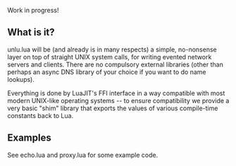 Work in progress!

## What is it?

unlu.lua will be (and already is in many respects) a simple, no-nonsense layer on top of straight UNIX system calls, for writing evented network servers and clients. There are no compulsory external libraries (other than perhaps an async DNS library of your choice if you want to do name lookups).

Everything is done by LuaJIT's FFI interface in a way compatible with most modern UNIX-like operating systems -- to ensure compatibility we provide a very basic "shim" library that exports the values of various compile-time constants back to Lua.

## Examples

See echo.lua and proxy.lua for some example code.